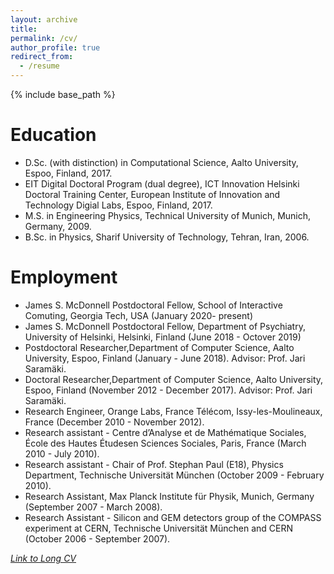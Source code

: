 ```yaml
---
layout: archive
title: 
permalink: /cv/
author_profile: true
redirect_from:
  - /resume
---
```


{% include base_path %}



Education
======

* D.Sc. (with distinction) in Computational Science, Aalto University, Espoo, Finland, 2017.
* EIT Digital Doctoral Program (dual degree), ICT Innovation
Helsinki Doctoral Training Center, European Institute of Innovation and Technology Digial
Labs, Espoo, Finland, 2017.
* M.S. in Engineering Physics, Technical University of Munich, Munich, Germany, 2009.
* B.Sc. in Physics, Sharif University of Technology, Tehran, Iran, 2006.


Employment
======

* James S. McDonnell Postdoctoral Fellow, School of Interactive Comuting, Georgia Tech, USA (January 2020- present)
* James S. McDonnell Postdoctoral Fellow, Department of Psychiatry, University of Helsinki, Helsinki, Finland (June 2018 - Octover 2019)
* Postdoctoral Researcher,Department of Computer Science, Aalto University, Espoo, Finland (January - June 2018). Advisor: Prof. Jari Saramäki.
* Doctoral Researcher,Department of Computer Science, Aalto University, Espoo, Finland (November 2012 - December 2017). Advisor: Prof. Jari Saramäki.
* Research Engineer, Orange Labs, France Télécom, Issy-les-Moulineaux, France (December 2010 - November 2012).
* Research assistant - Centre d’Analyse et de Mathématique Sociales, École des Hautes Étudesen Sciences Sociales, Paris, France (March 2010 - July 2010).
* Research assistant - Chair of Prof. Stephan Paul (E18), Physics Department, Technische Universität München (October 2009 - February 2010).
* Research Assistant, Max Planck Institute für Physik, Munich, Germany (September 2007 - March 2008).
* Research Assistant - Silicon and GEM detectors group of the COMPASS experiment at CERN, Technische Universität München and CERN (October 2006 - September 2007).


 [*Link to Long CV*](https://users.aalto.fi/~aledavs1/CV.pdf)
